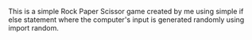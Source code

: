 This is a simple Rock Paper Scissor game created by me using simple if else statement where the computer's input is generated randomly using import random.
